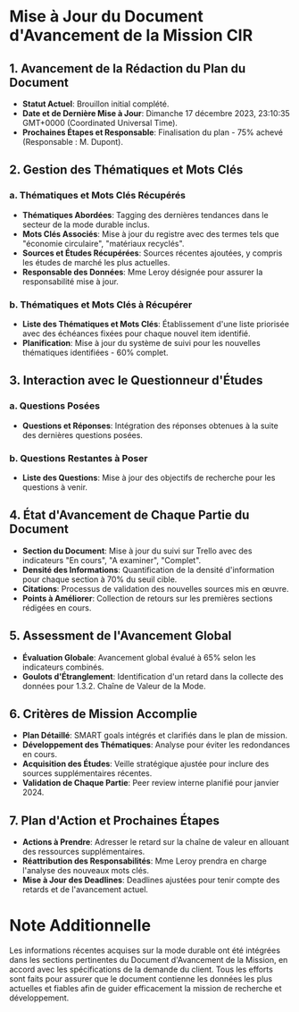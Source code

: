 # Mise à Jour du Document d'Avancement de la Mission CIR

## 1. Avancement de la Rédaction du Plan du Document
- **Statut Actuel**: Brouillon initial complété.
- **Date et de Dernière Mise à Jour**: Dimanche 17 décembre 2023, 23:10:35 GMT+0000 (Coordinated Universal Time).
- **Prochaines Étapes et Responsable**: Finalisation du plan - 75% achevé (Responsable : M. Dupont).

## 2. Gestion des Thématiques et Mots Clés
### a. Thématiques et Mots Clés Récupérés
- **Thématiques Abordées**: Tagging des dernières tendances dans le secteur de la mode durable inclus.
- **Mots Clés Associés**: Mise à jour du registre avec des termes tels que "économie circulaire", "matériaux recyclés".
- **Sources et Études Récupérées**: Sources récentes ajoutées, y compris les études de marché les plus actuelles.
- **Responsable des Données**: Mme Leroy désignée pour assurer la responsabilité mise à jour.

### b. Thématiques et Mots Clés à Récupérer
- **Liste des Thématiques et Mots Clés**: Établissement d'une liste priorisée avec des échéances fixées pour chaque nouvel item identifié.
- **Planification**: Mise à jour du système de suivi pour les nouvelles thématiques identifiées - 60% complet.

## 3. Interaction avec le Questionneur d'Études
### a. Questions Posées
- **Questions et Réponses**: Intégration des réponses obtenues à la suite des dernières questions posées.
### b. Questions Restantes à Poser
- **Liste des Questions**: Mise à jour des objectifs de recherche pour les questions à venir.

## 4. État d'Avancement de Chaque Partie du Document
- **Section du Document**: Mise à jour du suivi sur Trello avec des indicateurs "En cours", "A examiner", "Complet".
- **Densité des Informations**: Quantification de la densité d'information pour chaque section à 70% du seuil cible.
- **Citations**: Processus de validation des nouvelles sources mis en œuvre.
- **Points à Améliorer**: Collection de retours sur les premières sections rédigées en cours.

## 5. Assessment de l'Avancement Global
- **Évaluation Globale**: Avancement global évalué à 65% selon les indicateurs combinés.
- **Goulots d'Étranglement**: Identification d'un retard dans la collecte des données pour 1.3.2. Chaîne de Valeur de la Mode.

## 6. Critères de Mission Accomplie
- **Plan Détaillé**: SMART goals intégrés et clarifiés dans le plan de mission.
- **Développement des Thématiques**: Analyse pour éviter les redondances en cours.
- **Acquisition des Études**: Veille stratégique ajustée pour inclure des sources supplémentaires récentes.
- **Validation de Chaque Partie**: Peer review interne planifié pour janvier 2024.

## 7. Plan d'Action et Prochaines Étapes
- **Actions à Prendre**: Adresser le retard sur la chaîne de valeur en allouant des ressources supplémentaires.
- **Réattribution des Responsabilités**: Mme Leroy prendra en charge l'analyse des nouveaux mots clés.
- **Mise à Jour des Deadlines**: Deadlines ajustées pour tenir compte des retards et de l'avancement actuel.

# Note Additionnelle
Les informations récentes acquises sur la mode durable ont été intégrées dans les sections pertinentes du Document d'Avancement de la Mission, en accord avec les spécifications de la demande du client. Tous les efforts sont faits pour assurer que le document contienne les données les plus actuelles et fiables afin de guider efficacement la mission de recherche et développement.